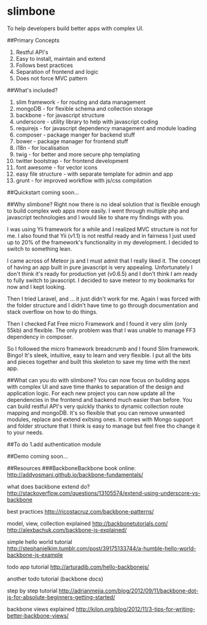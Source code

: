 slimbone
========

To help developers build better apps with complex UI.

##Primary Concepts
1. Restful API's
2. Easy to install, maintain and extend
3. Follows best practices
4. Separation of frontend and logic
5. Does not force MVC pattern

##What's included?
1. slim framework - for routing and data management
2. mongoDB - for flexible schema and collection storage 
3. backbone - for javascript structure 
4. underscore - utility library to help with javascript coding
5. requirejs - for javascript dependency management and module loading
6. composer - package manger for backend stuff
7. bower - package manager for frontend stuff
8. i18n - for localisation
9. twig - for better and more secure php templating
10. twitter bootstrap - for frontend development
11. font awesome - for vector icons
12. easy file structure - with separate template for admin and app
13. grunt - for improved workflow with js/css compilation

##Quickstart
coming soon...

##Why slimbone?
Right now there is no ideal solution that is flexible enough to build complex web apps more easily.
I went through multiple php and javascript technologies and I would like to share my findings with you.

I was using Yii framework for a while and I realized MVC structure is not for me.
I also found that Yii (v1.1) is not restful ready and in fairness I just used up to 20% of the framework's functionality in my development.
I decided to switch to something lean.

I came across of Meteor js and I must admit that I really liked it. The concept of having an app built in pure javascript is very appealing. 
Unfortunately I don't think it's ready for production yet (v0.6.5) and I don't think I am ready to fully switch to javascript.
I decided to save meteor to my bookmarks for now and I kept looking.

Then I tried Laravel, and ... it just didn't work for me. Again I was forced with the folder structure and I didn't have time
to go through documentation and stack overflow on how to do things.

Then I checked Fat Free micro Framework and I found it very slim (only 55kb) and flexible. The only problem was that I was unable to manage FF3 dependency in composer. 

So I followed the micro framework breadcrumb and I found Slim framework. Bingo! It's sleek, intuitive, easy to learn and very flexible.
I put all the bits and pieces together and built this skeleton to save my time with the next app. 

##What can you do with slimbone?
You can now focus on building apps with complex UI and save time thanks to separation of the design and application logic. 
For each new project you can now update all the dependencies in the frontend and backend much easier than before.
You can build restful API's very quickly thanks to dynamic collection route mapping and mongoDB.
It's so flexible that you can remove unwanted modules, replace and extend exitsing ones.
It comes with Mongo support and folder structure that I think is easy to manage but feel free tho change it to your needs.

##To do 
1.add authentication module

##Demo
coming soon...

##Resources
###BackboneBackbone book online:
http://addyosmani.github.io/backbone-fundamentals/

what does backbone extend do?
http://stackoverflow.com/questions/13105574/extend-using-underscore-vs-backbone

best practices
http://ricostacruz.com/backbone-patterns/

model, view, collection explained
http://backbonetutorials.com/
http://alexbachuk.com/backbone-js-explained/

simple hello world tutorial
http://stephanielkim.tumblr.com/post/39175133744/a-humble-hello-world-backbone-js-example

todo app tutorial
http://arturadib.com/hello-backbonejs/

another todo tutorial (backbone docs)

step by step tutorial
http://adrianmejia.com/blog/2012/09/11/backbone-dot-js-for-absolute-beginners-getting-started/

backbone views explained
http://kilon.org/blog/2012/11/3-tips-for-writing-better-backbone-views/
